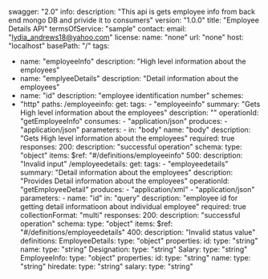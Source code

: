 swagger: "2.0"
info:
  description: "This api is gets employee info from back end mongo DB and privide it to consumers"
  version: "1.0.0"
  title: "Employee Details API"
  termsOfService: "sample"
  contact:
    email: "lydia_andrews18@yahoo.com"
  license:
    name: "none"
    url: "none"
host: "localhost"
basePath: "/"
tags:
- name: "employeeInfo"
  description: "High level information about the employees"
- name: "emplyeeDetails"
  description: "Detail information about the employees"
- name: "id"
  description: "employee identification number"
schemes:
- "http"
paths:
  /employeeinfo:
    get:
      tags:
      - "employeeinfo"
      summary: "Gets High level information about the employees"
      description: ""
      operationId: "getEmployeeInfo"
      consumes:
      - "application/json"
      produces:
      - "application/json"
      parameters:
      - in: "body"
        name: "body"
        description: "Gets High level information about the employees"
        required: true
      responses:
        200:
          description: "successful operation"
          schema:
            type: "object"
            items:
              $ref: "#/definitions/employeeinfo"
        500:
          description: "Invalid input"
  /employeedetails:
    get:
      tags:
      - "employeedetails"
      summary: "Detail information about the employees"
      description: "Provides Detail information about the employees"
      operationId: "getEmployeeDetail"
      produces:
      - "application/xml"
      - "application/json"
      parameters:
      - name: "id"
        in: "query"
        description: "employee id for getting detail informatioon about individual employee"
        required: true
        collectionFormat: "multi"
      responses:
        200:
          description: "successful operation"
          schema:
            type: "object"
            items:
              $ref: "#/definitions/employeedetails"
        400:
          description: "Invalid status value"
definitions:
  EmployeeDetails:
    type: "object"
    properties:
      id:
        type: "string"
      name:
        type: "string"
      Designation:
        type: "string"
      Salary:
        type: "string"
  EmployeeInfo:
    type: "object"
    properties:
      id:
        type: "string"
      name:
        type: "string"
      hiredate:
        type: "string"
      salary:
        type: "string"

